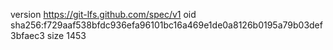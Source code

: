 version https://git-lfs.github.com/spec/v1
oid sha256:f729aaf538bfdc936efa96101bc16a469e1de0a8126b0195a79b03def3bfaec3
size 1453

